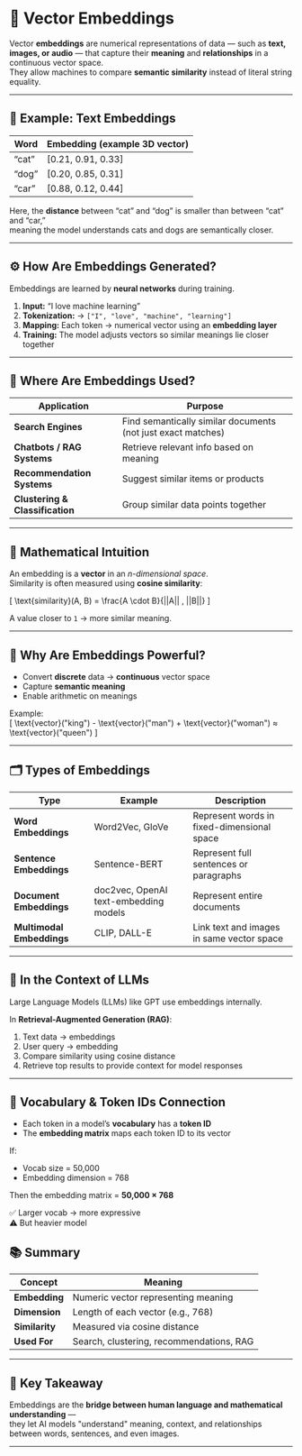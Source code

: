 # 🧩 Vector Embeddings

Vector **embeddings** are numerical representations of data — such as **text, images, or audio** — that capture their **meaning** and **relationships** in a continuous vector space.  
They allow machines to compare **semantic similarity** instead of literal string equality.

---

## 📘 Example: Text Embeddings

| Word | Embedding (example 3D vector) |
|------|-------------------------------|
| “cat” | [0.21, 0.91, 0.33] |
| “dog” | [0.20, 0.85, 0.31] |
| “car” | [0.88, 0.12, 0.44] |

Here, the **distance** between “cat” and “dog” is smaller than between “cat” and “car,”  
meaning the model understands cats and dogs are semantically closer.

---

## ⚙️ How Are Embeddings Generated?

Embeddings are learned by **neural networks** during training.  

1. **Input:** “I love machine learning”  
2. **Tokenization:** → `["I", "love", "machine", "learning"]`  
3. **Mapping:** Each token → numerical vector using an **embedding layer**  
4. **Training:** The model adjusts vectors so similar meanings lie closer together

---

## 🧠 Where Are Embeddings Used?

| Application | Purpose |
|--------------|----------|
| **Search Engines** | Find semantically similar documents (not just exact matches) |
| **Chatbots / RAG Systems** | Retrieve relevant info based on meaning |
| **Recommendation Systems** | Suggest similar items or products |
| **Clustering & Classification** | Group similar data points together |

---

## 🔢 Mathematical Intuition

An embedding is a **vector** in an *n-dimensional space*.  
Similarity is often measured using **cosine similarity**:

\[
\text{similarity}(A, B) = \frac{A \cdot B}{||A|| \, ||B||}
\]

A value closer to `1` → more similar meaning.

---

## 🧭 Why Are Embeddings Powerful?

- Convert **discrete** data → **continuous** vector space  
- Capture **semantic meaning**  
- Enable arithmetic on meanings  

Example:  
\[
\text{vector}("king") - \text{vector}("man") + \text{vector}("woman") ≈ \text{vector}("queen")
\]

---

## 🗂️ Types of Embeddings

| Type | Example | Description |
|------|----------|-------------|
| **Word Embeddings** | Word2Vec, GloVe | Represent words in fixed-dimensional space |
| **Sentence Embeddings** | Sentence-BERT | Represent full sentences or paragraphs |
| **Document Embeddings** | doc2vec, OpenAI text-embedding models | Represent entire documents |
| **Multimodal Embeddings** | CLIP, DALL-E | Link text and images in same vector space |

---

## 🚀 In the Context of LLMs

Large Language Models (LLMs) like GPT use embeddings internally.

In **Retrieval-Augmented Generation (RAG)**:

1. Text data → embeddings  
2. User query → embedding  
3. Compare similarity using cosine distance  
4. Retrieve top results to provide context for model responses

---

## 📏 Vocabulary & Token IDs Connection

- Each token in a model’s **vocabulary** has a **token ID**  
- The **embedding matrix** maps each token ID to its vector  

If:
- Vocab size = 50,000  
- Embedding dimension = 768  

Then the embedding matrix = **50,000 × 768**

✅ Larger vocab → more expressive  
⚠️ But heavier model

## 📚 Summary

| Concept | Meaning |
|----------|----------|
| **Embedding** | Numeric vector representing meaning |
| **Dimension** | Length of each vector (e.g., 768) |
| **Similarity** | Measured via cosine distance |
| **Used For** | Search, clustering, recommendations, RAG |

---

## 🌟 Key Takeaway

Embeddings are the **bridge between human language and mathematical understanding** —  
they let AI models "understand" meaning, context, and relationships between words, sentences, and even images.

---

